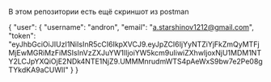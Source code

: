 В этом репозитории есть ещё скриншот из postman


{
    "user": {
        "username": "andron",
        "email": "a.starshinov1212@gmail.com",
        "token": "eyJhbGciOiJIUzI1NiIsInR5cCI6IkpXVCJ9.eyJpZCI6IjYyNTZiYjFkZmQyMTFjMjEwMGRiMzFiMSIsInVzZXJuYW1lIjoiYW5kcm9uIiwiZXhwIjoxNjU1MDM1NTY2LCJpYXQiOjE2NDk4NTE1NjZ9.UMMMnrudmWTS4pAeWxS9bw7e2Pe08gTYkdKA9aCUWlI"
    }
}
